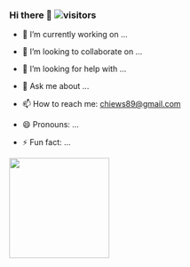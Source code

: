 ### Hi there 👋 ![visitors](https://visitor-badge.glitch.me/badge?page_id=${chiews89}.${chiews89})


- 🔭 I’m currently working on ...

- 👯 I’m looking to collaborate on ...
- 🤔 I’m looking for help with ...
- 💬 Ask me about ...
- 📫 How to reach me: chiews89@gmail.com
- 😄 Pronouns: ...
- ⚡ Fun fact: ...

<img height="180em" src="https://github-readme-stats.vercel.app/api?username=chiews89&show_icons=true&hide_border=true&&count_private=true&include_all_commits=true" />
